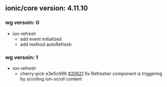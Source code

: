 ## ionic/core version: 4.11.10

### wg versoin: 0

- ion-refresh
  * add event initialized
  * add method autoRefresh

### wg versoin: 1
- ion-refresh
  * cherry-pick e3e5c696 [#20621](https://github.com/ionic-team/ionic/pull/20621) fix Refresher component is triggering by scrolling ion-scroll content  
  